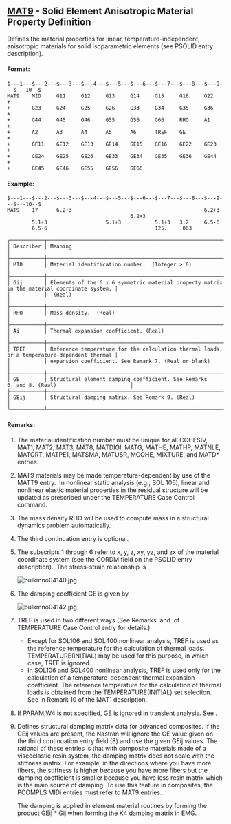 ## [MAT9](https://nexus.hexagon.com/documentationcenter/bundle/MSC_Nastran_2022.4/page/Nastran_Combined_Book/qrg/bulkmno/TOC.MAT9.xhtml) - Solid Element Anisotropic Material Property Definition

Defines the material properties for linear, temperature-independent, anisotropic materials for solid isoparametric elements (see PSOLID entry description).

#### Format:

```nastran
$---1---$---2---$---3---$---4---$---5---$---6---$---7---$---8---$---9---$---10--$
MAT9    MID     G11     G12     G13     G14     G15     G16     G22     +       
+       G23     G24     G25     G26     G33     G34     G35     G36     +       
+       G44     G45     G46     G55     G56     G66     RHO     A1      +       
+       A2      A3      A4      A5      A6      TREF    GE              +       
+       GE11    GE12    GE13    GE14    GE15    GE16    GE22    GE23    +       
+       GE24    GE25    GE26    GE33    GE34    GE35    GE36    GE44    +       
+       GE45    GE46    GE55    GE56    GE66                                    
```

#### Example:

```nastran
$---1---$---2---$---3---$---4---$---5---$---6---$---7---$---8---$---9---$---10--$
MAT9    17      6.2+3                                           6.2+3           
                                        6.2+3                                   
        5.1+3                   5.1+3           5.1+3   3.2     6.5-6           
        6.5-6                                   125.    .003                    
```

```text
┌───────────┬─────────────────────────────────────────────────────────────────────────────────────────────┐
│ Describer │ Meaning                                                                                     │
├───────────┼─────────────────────────────────────────────────────────────────────────────────────────────┤
│ MID       │ Material identification number.  (Integer > 0)                                              │
├───────────┼─────────────────────────────────────────────────────────────────────────────────────────────┤
│ Gij       │ Elements of the 6 x 6 symmetric material property matrix in the material coordinate system. │
│           │  (Real)                                                                                     │
├───────────┼─────────────────────────────────────────────────────────────────────────────────────────────┤
│ RHO       │ Mass density.  (Real)                                                                       │
├───────────┼─────────────────────────────────────────────────────────────────────────────────────────────┤
│ Ai        │ Thermal expansion coefficient. (Real)                                                       │
├───────────┼─────────────────────────────────────────────────────────────────────────────────────────────┤
│ TREF      │ Reference temperature for the calculation thermal loads, or a temperature-dependent thermal │
│           │ expansion coefficient. See Remark 7. (Real or blank)                                        │
├───────────┼─────────────────────────────────────────────────────────────────────────────────────────────┤
│ GE        │ Structural element damping coefficient. See Remarks 6. and 8. (Real)                        │
├───────────┼─────────────────────────────────────────────────────────────────────────────────────────────┤
│ GEij      │ Structural damping matrix. See Remark 9. (Real)                                             │
└───────────┴─────────────────────────────────────────────────────────────────────────────────────────────┘
```

#### Remarks:

1. The material identification number must be unique for all COHESIV, MAT1, MAT2, MAT3, MAT8, MATDIGI, MATG, MATHE, MATHP, MATNLE, MATORT, MATPE1, MATSMA, MATUSR, MCOHE, MIXTURE, and MATD* entries.
2. MAT9 materials may be made temperature-dependent by use of the MATT9 entry.  In nonlinear static analysis (e.g., SOL 106), linear and nonlinear elastic material properties in the residual structure will be updated as prescribed under the TEMPERATURE Case Control command.
3. The mass density RHO will be used to compute mass in a structural dynamics problem automatically.
4. The third continuation entry is optional.
5. The subscripts 1 through 6 refer to x, y, z, xy, yz, and zx of the material coordinate system (see the CORDM field on the PSOLID entry description).  The stress-strain relationship is

     ![bulkmno04140.jpg](https://help-be.hexagonmi.com/bundle/MSC_Nastran_2022.4/page/Nastran_Combined_Book/qrg/bulkmno/../../../assets/bulkmno04140.jpg?_LANG=enus) 
 
6. The damping coefficient GE is given by

     ![bulkmno04142.jpg](https://help-be.hexagonmi.com/bundle/MSC_Nastran_2022.4/page/Nastran_Combined_Book/qrg/bulkmno/../../../assets/bulkmno04142.jpg?_LANG=enus)  

7. TREF is used in two different ways (See Remarks   and   of TEMPERATURE Case Control entry for details.):
     - Except for SOL106 and SOL400 nonlinear analysis, TREF is used as the reference temperature for the calculation of thermal loads. TEMPERATURE(INITIAL) may be used for this purpose, in which case, TREF is ignored.
     - In SOL106 and SOL400 nonlinear analysis, TREF is used only for the calculation of a temperature-dependent thermal expansion coefficient. The reference temperature for the calculation of thermal loads is obtained from the TEMPERATURE(INITIAL) set selection. See   in Remark 10 of the MAT1 description.
8. If PARAM,W4 is not specified, GE is ignored in transient analysis. See  .
9. Defines structural damping matrix data for advanced composites. If the GEij values are present, the Nastran will ignore the GE value given on the third continuation entry field (8) and use the given GEij values. The rational of these entries is that with composite materials made of a viscoelastic resin system, the damping matrix does not scale with the stiffness matrix. For example, in the directions where you have more fibers, the stiffness is higher because you have more fibers but the damping coefficient is smaller because you have less resin matrix which is the main source of damping. To use this feature in composites, the PCOMPLS MIDi entries must refer to MAT9 entries.

     The damping is applied in element material routines by forming the product GEij * Gij when forming the K4 damping matrix in EMG.
